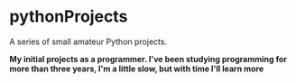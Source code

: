 # pythonProjects
A series of small amateur Python projects.

**My initial projects as a programmer. I've been studying programming for more than three years, I'm a little slow, but with time I'll learn more**
